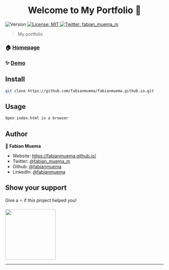 <h1 align="center">Welcome to My Portfolio 👋</h1>
<p>
  <img alt="Version" src="https://img.shields.io/badge/version-1.0-blue.svg?cacheSeconds=2592000" />
  <a href="#" target="_blank">
    <img alt="License: MIT" src="https://img.shields.io/badge/License-MIT-yellow.svg" />
  </a>
  <a href="https://twitter.com/fabian_muema_m" target="_blank">
    <img alt="Twitter: fabian_muema_m" src="https://img.shields.io/twitter/follow/fabian_muema_m.svg?style=social" />
  </a>
</p>

> My portfolio

### 🏠 [Homepage](https://github.com/fabianmuema/fabianmuema.github.io)

### ✨ [Demo](https://fabianmuema.github.io/)

## Install

```sh
git clone https://github.com/fabianmuema/fabianmuema.github.io.git
```

## Usage

```sh
Open index.html in a browser
```

## Author

👤 **Fabian Muema**

* Website: https://fabianmuema.github.io/
* Twitter: [@fabian_muema_m](https://twitter.com/fabian_muema_m)
* Github: [@fabianmuema](https://github.com/fabianmuema)
* LinkedIn: [@fabianmuema](https://linkedin.com/in/fabianmuema)

## Show your support

Give a ⭐️ if this project helped you!

<a href="https://www.patreon.com/fabianmuema">
  <img src="https://c5.patreon.com/external/logo/become_a_patron_button@2x.png" width="160">
</a>

***